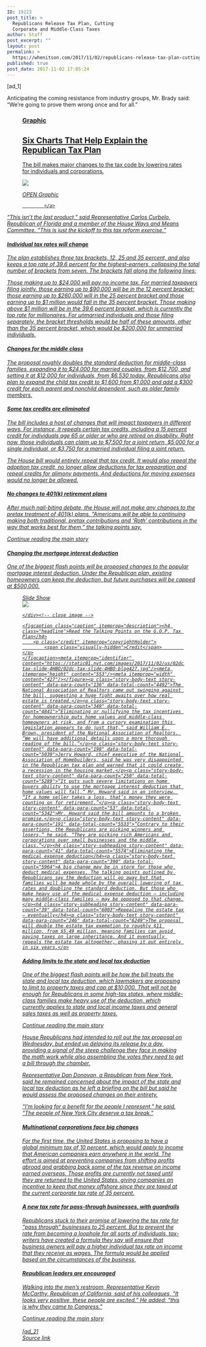 ```yaml
---
ID: 19223
post_title: >
  Republicans Release Tax Plan, Cutting
  Corporate and Middle-Class Taxes
author: Staff
post_excerpt: ""
layout: post
permalink: >
  https://whenitson.com/2017/11/02/republicans-release-tax-plan-cutting-corporate-and-middle-class-taxes/
published: true
post_date: 2017-11-02 17:05:24
---
```

 [ad_1]
<br><div>
        <p class="story-body-text story-content" data-para-count="130" data-total-count="1651" id="story-continues-3">Anticipating the coming resistance from industry groups, Mr. Brady said: “We’re going to prove them wrong once and for all.”</p> <figure id="six-charts-to-explain-the-republican-tax-plan" class="interactive promo  layout-large"><a href="https://www.nytimes.com/interactive/2017/09/27/us/politics/six-charts-to-explain-the-republican-tax-plan.html">
                <figcaption class="interactive-caption"><h3 class="interactive-kicker">
                Graphic            </h3>
                        <h2 class="interactive-headline">
                Six Charts That Help Explain the Republican Tax Plan            </h2>
            <p class="interactive-summary">
                The bill makes major changes to the tax code by lowering rates for individuals and corporations.            </p>
        </figcaption><div class="interactive-image-container">
            <div class="interactive-image">
                <img src="https://static01.nyt.com/images/2017/09/27/us/politics/six-charts-to-explain-the-republican-tax-plan-1506546634604/six-charts-to-explain-the-republican-tax-plan-1506546634604-master495-v2.png"/></div>
            <p>
                <i class="icon sprite-icon interactive-overlay-icon"/>
                                <span class="interactive-overlay-text">
                    OPEN Graphic                </span>
                            </p>
        </div>

            </a>
</figure><p class="story-body-text story-content" data-para-count="206" data-total-count="1857">“This isn’t the last product,” said Representative Carlos Curbelo, Republican of Florida and a member of the House Ways and Means Committee. “This is just the kickoff to this tax reform exercise.”</p><h4 class="story-subheading story-content" data-para-count="32" data-total-count="1889">Individual tax rates will change</h4><p class="story-body-text story-content" data-para-count="227" data-total-count="2116">The plan establishes three tax brackets, 12, 25 and 35 percent, and also keeps a top rate of 39.6 percent for the highest-earners, collapsing the total number of brackets from seven. The brackets fall along the following lines:</p><p class="story-body-text story-content" data-para-count="597" data-total-count="2713">Those making up to $24,000 will pay no income tax. For married taxpayers filing jointly, those earning up to $90,000 will be in the 12 percent bracket; those earning up to $260,000 will in the 25 percent bracket and those earning up to $1 million would fall in the 35 percent bracket. Those making above $1 million will be in the 39.6 percent bracket, which is currently the top rate for millionaires. For unmarried individuals and those filing separately, the bracket thresholds would be half of these amounts, other than the 35 percent bracket, which would be $200,000 for unmarried individuals.</p><h4 class="story-subheading story-content" data-para-count="28" data-total-count="2741">Changes for the middle class</h4><p class="story-body-text story-content" data-para-count="366" data-total-count="3107">The proposal roughly doubles the standard deduction for middle-class families, expanding it to $24,000 for married couples, from $12,700, and setting it at $12,000 for individuals, from $6,530 today. Republicans also plan to expand the child tax credit to $1,600 from $1,000 and add a $300 credit for each parent and nonchild dependent, such as older family members.</p><h4 class="story-subheading story-content" data-para-count="31" data-total-count="3138">Some tax credits are eliminated</h4><p class="story-body-text story-content" data-para-count="385" data-total-count="3523">The bill includes a host of changes that will impact taxpayers in different ways. For instance, it repeals certain tax credits, including a 15 percent credit for individuals age 65 or older or who are retired on disability. Right now, those individuals can claim up to $7,500 for a joint return, $5,000 for a single individual, or $3,750 for a married individual filing a joint return.</p><p class="story-body-text story-content" data-para-count="250" data-total-count="3773">The House bill would entirely repeal that tax credit. It would also repeal the adoption tax credit, no longer allow deductions for tax preparation and repeal credits for alimony payments. And deductions for moving expenses would no longer be allowed.</p><h4 class="story-subheading story-content" data-para-count="37" data-total-count="3810">No changes to 401(k) retirement plans</h4><p class="story-body-text story-content" data-para-count="286" data-total-count="4096">After much nail-biting debate, the House will not make any changes to the pretax treatment of 401(k) plans. “Americans will be able to continuing making both traditional, pretax contributions and ‘Roth’ contributions in the way that works best for them,” the talking points say.</p><div id="story-ad-2" class="story-ad ad ad-placeholder nocontent robots-nocontent ">
    
Continue reading the main story
</div>
<h4 class="story-subheading story-content" data-para-count="40" data-total-count="4136">Changing the mortgage interest deduction</h4><p class="story-body-text story-content" data-para-count="220" data-total-count="4356" id="story-continues-4">One of the biggest flash points will be proposed changes to the popular mortgage interest deduction. Under the Republican plan, existing homeowners can keep the deduction, but future purchases will be capped at $500,000.</p><figure class="media slideshow promo launch-media-viewer embedded layout-large-vertical" id="slideshow-100000005531475" data-media-action="modal" aria-label="media" role="group" itemprop="associatedMedia" itemscope="" itemid="https://static01.nyt.com/images/2017/11/02/us/02dc-tax-slide-4HBO/02dc-tax-slide-4HBO-blog427.jpg" itemtype="http://schema.org/ImageObject"><span class="visually-hidden">Slide Show</span>
    <div class="image">
        <img src="https://static01.nyt.com/images/2017/11/02/us/02dc-tax-slide-4HBO/02dc-tax-slide-4HBO-blog427.jpg" itemprop="url" itemid="https://static01.nyt.com/images/2017/11/02/us/02dc-tax-slide-4HBO/02dc-tax-slide-4HBO-blog427.jpg"/><!-- close media-action-overlay -->

    </div><!-- close image -->

    <figcaption class="caption" itemprop="description"><h4 class="headline">Read the Talking Points on the G.O.P. Tax Plan</h4>
        <p class="credit" itemprop="copyrightHolder">
            <span class="visually-hidden">Credit</span>        </p>
    </figcaption><meta itemprop="identifier" content="https://static01.nyt.com/images/2017/11/02/us/02dc-tax-slide-4HBO/02dc-tax-slide-4HBO-blog427.jpg"/><meta itemprop="height" content="553"/><meta itemprop="width" content="427"/></figure><p class="story-body-text story-content" data-para-count="136" data-total-count="4492">The National Association of Realtors came out swinging against the bill, suggesting a huge fight awaits over how real estate is treated.</p><p class="story-body-text story-content" data-para-count="349" data-total-count="4841">“Eliminating or nullifying the tax incentives for homeownership puts home values and middle-class homeowners at risk, and from a cursory examination this legislation appears to do just that,” said William E. Brown, president of the National Association of Realtors. “We will have additional details upon a more thorough reading of the bill.”</p><p class="story-body-text story-content" data-para-count="198" data-total-count="5039">Jerry Howard, chief executive of the National Association of Homebuilders, said he was very disappointed in the Republican tax plan and warned that it could create a recession in the housing market.</p><p class="story-body-text story-content" data-para-count="250" data-total-count="5289">“It puts such severe limitations on home buyers ability to use the mortgage interest deduction that home values will fall,” Mr. Howard said in an interview. “If a home seller takes a loss, that’s money they were counting on for retirement.”</p><p class="story-body-text story-content" data-para-count="53" data-total-count="5342">Mr. Howard said the bill amounts to a broken promise.</p><p class="story-body-text story-content" data-para-count="191" data-total-count="5533">“Contrary to their assertions, the Republicans are picking winners and losers,” he said. “They are picking rich Americans and corporations over small businesses and the middle class.”</p><h4 class="story-subheading story-content" data-para-count="41" data-total-count="5574">Eliminating the medical expense deduction</h4><p class="story-body-text story-content" data-para-count="390" data-total-count="5964">A big change may be in store for those who deduct medical expenses. The talking points outlined by Republicans say the deduction will go away but that families will be made whole by the overall lowering of tax rates and doubling the standard deduction. But those who make heavy use of the medical expense deduction — including many middle-class families — may be opposed to that change.</p><h4 class="story-subheading story-content" data-para-count="39" data-total-count="6003">Repealing the estate tax — eventually</h4><p class="story-body-text story-content" data-para-count="246" data-total-count="6249">The proposal will double the estate tax exemption to roughly $11 million, from $5.49 million, meaning families can avoid paying taxes on large inheritance. And it eventually repeals the estate tax altogether, phasing it out entirely in six years.</p>

<h4 class="story-subheading story-content" data-para-count="50" data-total-count="6299">Adding limits to the state and local tax deduction</h4><p class="story-body-text story-content" data-para-count="404" data-total-count="6703">One of the biggest flash points will be how the bill treats the state and local tax deduction, which lawmakers are proposing to limit to property taxes and cap at $10,000. That will not be enough for Republicans in some high-tax states, where middle-class families make heavy use of the deduction, which currently applies to state and local income taxes and general sales taxes as well as property taxes.</p><div id="story-ad-3" class="story-ad ad ad-placeholder nocontent robots-nocontent ">
    
Continue reading the main story
</div>
<p class="story-body-text story-content" data-para-count="270" data-total-count="6973" id="story-continues-5">House Republicans had intended to roll out the tax proposal on Wednesday, but ended up delaying its release by a day, providing a signal of the steep challenge they face in making the math work while also assembling the votes they need to get a bill through the chamber.</p><p class="story-body-text story-content" data-para-count="235" data-total-count="7208">Representative Dan Donovan, a Republican from New York, said he remained concerned about the impact of the state and local tax deduction as he left a briefing on the bill but said he would assess the proposed changes on their entirety.</p><p class="story-body-text story-content" data-para-count="125" data-total-count="7333">“I’m looking for a benefit for the people I represent,” he said. “The people of New York City deserve a tax break.”</p><h4 class="story-subheading story-content" data-para-count="43" data-total-count="7376">Multinational corporations face big changes</h4><p class="story-body-text story-content" data-para-count="528" data-total-count="7904">For the first time, the United States is proposing to have a global minimum tax of 10 percent, which would apply to income that American companies earn anywhere in the world. The effort is aimed at preventing companies from shifting profits abroad and grabbing back some of the tax revenue on income earned overseas. Those profits are currently not taxed until they are returned to the United States, giving companies an incentive to keep that money offshore since they are taxed at the current corporate tax rate of 35 percent.</p>
<h4 class="story-subheading story-content" data-para-count="59" data-total-count="7963">A new tax rate for pass-through businesses, with guardrails</h4><p class="story-body-text story-content" data-para-count="413" data-total-count="8376">Republicans stuck to their promise of lowering the tax rate for “pass through” businesses to 25 percent. But to prevent the rate from becoming a loophole for all sorts of individuals, tax-writers have created a formula they say will ensure that business owners will pay a higher individual tax rate on income that they receive as wages. The formula would be applied based on the circumstances of the business.</p><h4 class="story-subheading story-content" data-para-count="33" data-total-count="8409">Republican leaders are encouraged</h4><p class="story-body-text story-content" data-para-count="222" data-total-count="8631">Walking into the men’s restroom, Representative Kevin McCarthy, Republican of California, said of his colleagues, “It looks very positive, these people are excited.” He added: “this is why they came to Congress.”</p>        Continue reading the main story
    </div>
<br>[ad_2]
<br><a href="https://www.nytimes.com/2017/11/02/us/politics/tax-plan-republicans.html?partner=rss&#038;emc=rss">Source link </a>
